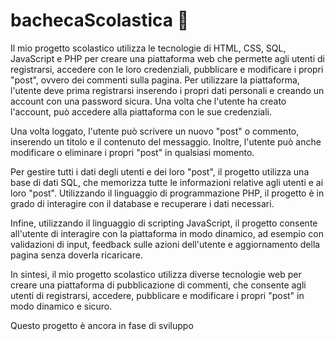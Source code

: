 # bachecaScolastica 🌿


Il mio progetto scolastico utilizza le tecnologie di HTML, CSS, SQL, JavaScript e PHP per creare una piattaforma web che permette agli utenti di registrarsi, accedere con le loro credenziali, pubblicare e modificare i propri "post", ovvero dei commenti sulla pagina.
Per utilizzare la piattaforma, l'utente deve prima registrarsi inserendo i propri dati personali e creando un account con una password sicura. Una volta che l'utente ha creato l'account, può accedere alla piattaforma con le sue credenziali.

Una volta loggato, l'utente può scrivere un nuovo "post" o commento, inserendo un titolo e il contenuto del messaggio. Inoltre, l'utente può anche modificare o eliminare i propri "post" in qualsiasi momento.

Per gestire tutti i dati degli utenti e dei loro "post", il progetto utilizza una base di dati SQL, che memorizza tutte le informazioni relative agli utenti e ai loro "post". Utilizzando il linguaggio di programmazione PHP, il progetto è in grado di interagire con il database e recuperare i dati necessari.

Infine, utilizzando il linguaggio di scripting JavaScript, il progetto consente all'utente di interagire con la piattaforma in modo dinamico, ad esempio con validazioni di input, feedback sulle azioni dell'utente e aggiornamento della pagina senza doverla ricaricare.

In sintesi, il mio progetto scolastico utilizza diverse tecnologie web per creare una piattaforma di pubblicazione di commenti, che consente agli utenti di registrarsi, accedere, pubblicare e modificare i propri "post" in modo dinamico e sicuro.

Questo progetto è ancora in fase di sviluppo
